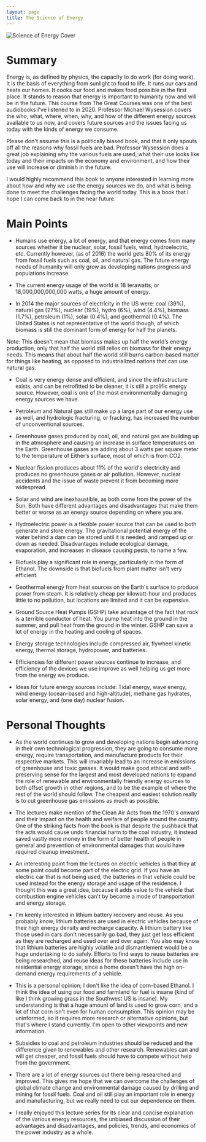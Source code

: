 ```yaml
---
layout: page
title: The Science of Energy
---
```



![Science of Energy Cover](http://gabrielpenner.com/Books/scienceofenergy/images/soeimage.jpg)


# Summary

Energy is, as defined by physics, the capacity to do work (for doing work). It is the basis of everything from sunlight to food to life. It runs our cars and heats our homes. It cooks our food and makes food possible in the first place. It stands to reason that energy is important to humanity now and will be in the future. This course from The Great Courses was one of the best audiobooks I've listened to in 2020. Professor Michael Wysession covers the who, what, where, when, why, and how of the different energy sources available to us now, and covers future sources and the issues facing us today with the kinds of energy we consume.

Please don't assume this is a politically biased book, and that it only spouts off all the reasons why fossil fuels are bad. Professor Wysession does a great job explaining why the various fuels are used, what their use looks like today and their impacts on the economy and environment, and how their use will increase or diminish in the future.

I would highly recommend this book to anyone interested in learning more about how and why we use the energy sources we do, and what is being done to meet the challenges facing the world today. This is a book that I hope I can come back to in the near future.

# Main Points

- Humans use energy, a lot of energy, and that energy comes from many sources whether it be nuclear, solar, fossil fuels, wind, hydroelectric, etc. Currently however, (as of 2016) the world gets 80% of its energy from fossil fuels such as coal, oil, and natural gas. The future energy needs of humanity will only grow as developing nations progress and populations increase.

- The current energy usage of the world is 18 terawatts, or 18,000,000,000,000 watts, a huge amount of energy.

- In 2014 the major sources of electricity in the US were: coal (39%), natural gas (27%), nuclear (19%), hydro (6%), wind (4.4%), biomass (1.7%), petroleum (1%), solar (0.4%), and geothermal (0.4%). The United States is not representative of the world though, of which biomass is still the dominant form of energy for half the planets.

Note: This doesn't mean that biomass makes up half the world’s energy production, only that half the world still relies on biomass for their energy needs. This means that about half the world still burns carbon-based matter for things like heating, as opposed to industrialized nations that can use natural gas.

- Coal is very energy dense and efficient, and since the infrastructure exists, and can be retrofitted to be cleaner, it is still a prolific energy source. However, coal is one of the most environmentally damaging energy sources we have. 

- Petroleum and Natural gas still make up a large part of our energy use as well, and hydrologic fracturing, or fracking, has increased the number of unconventional sources.

- Greenhouse gases produced by coal, oil, and natural gas are building up in the atmosphere and causing an increase in surface temperatures on the Earth. Greenhouse gases are adding about 3 watts per square meter to the temperature of Either’s surface, most of which is from CO2.

- Nuclear fission produces about 11% of the world's electricity and produces no greenhouse gases or air pollution. However, nuclear accidents and the issue of waste prevent it from becoming more widespread.

- Solar and wind are inexhaustible, as both come from the power of the Sun. Both have different advantages and disadvantages that make them better or worse as an energy source depending on where you are.

- Hydroelectric power is a flexible power source that can be used to both generate and store energy. The gravitational potential energy of the water behind a dam can be stored until it is needed, and ramped up or down as needed. Disadvantages include ecological damage, evaporation, and increases in disease causing pests, to name a few.

- Biofuels play a significant role in energy, particularly in the form of Ethanol. The downside is that biofuels from plant matter isn't very efficient.

- Geothermal energy from heat sources on the Earth's surface to produce power from steam. It is relatively cheap per kilowatt-hour and produces little to no pollution, but locations are limited and it can be expensive.

- Ground Source Heat Pumps (GSHP) take advantage of the fact that rock is a terrible conductor of heat. You pump heat into the ground in the summer, and pull heat from the ground in the winter. GSHP can save a lot of energy in the heating and cooling of spaces.

- Energy storage technologies include compressed air, flywheel kinetic energy, thermal storage, hydropower, and batteries.

- Efficiencies for different power sources continue to increase, and efficiency of the devices we use improve as well helping us get more from the energy we produce.

- Ideas for future energy sources include: Tidal energy, wave energy, wind energy (ocean-based and high-altitude), methane gas hydrates, solar energy, and (one day) nuclear fusion.


# Personal Thoughts

- As the world continues to grow and developing nations begin advancing in their own technological progression, they are going to consume more energy, require transportation, and manufacture products for their respective markets. This will invariably lead to an increase in emissions of greenhouse and toxic gasses. It would make good ethical and self-preserving sense for the largest and most developed nations to expand the role of renewable and environmentally friendly energy sources to both offset growth in other regions, and to be the example of where the rest of the world should follow. The cheapest and easiest solution really is to cut greenhouse gas emissions as much as possible.

- The lectures make mention of the Clean Air Acts from the 1970's onward and their impact on the health and welfare of people around the country. One of the striking facts from the book is that despite the pushback that the acts would cause undo financial harm to the coal industry, it instead saved vastly more money in the form of better health of people in general and prevention of environmental damages that would have required cleanup investment. 

- An interesting point from the lectures on electric vehicles is that they at some point could become part of the electric grid. If you have an electric car that is not being used, the batteries in that vehicle could be used instead for the energy storage and usage of the residence. I thought this was a great idea, because it adds value to the vehicle that combustion engine vehicles can't by become a mode of transportation and energy storage.

- I'm keenly interested in lithium battery recovery and reuse. As you probably know, lithium batteries are used in electric vehicles because of their high energy density and recharge capacity. A lithium battery like those used in cars don't necessarily go bad, they just get less efficient as they are recharged and used over and over again. You also may know that lithium batteries are highly volatile and dismantlement would be a huge undertaking to do safely. Efforts to find ways to reuse batteries are being researched, and reuse ideas for these batteries include use in residential energy storage, since a home doesn't have the high on-demand energy requirements of a vehicle.

- This is a personal opinion; I don't like the idea of corn-based Ethanol. I think the idea of using our food and farmland for fuel is insane (kind of like I think growing grass in the Southwest US is insane). My understanding is that a huge amount of land is used to grow corn, and a lot of that corn isn't even for human consumption. This opinion may be uninformed, so it requires more research or alternative opinions, but that's where I stand currently. I'm open to other viewpoints and new information. 

- Subsidies to coal and petroleum industries should be reduced and the difference given to renewables and other research. Renewables can and will get cheaper, and fossil fuels should have to compete without help from the government.

- There are a lot of energy sources out there being researched and improved. This gives me hope that we can overcome the challenges of global climate change and environmental damage caused by drilling and mining for fossil fuels. Coal and oil still play an important role in energy and manufacturing, but we really need to cut our dependence on them. 

- I really enjoyed this lecture series for its clear and concise explanation of the various energy resources, the unbiased discussion of their advantages and disadvantages, and policies, trends, and economics of the power industry as a whole.

